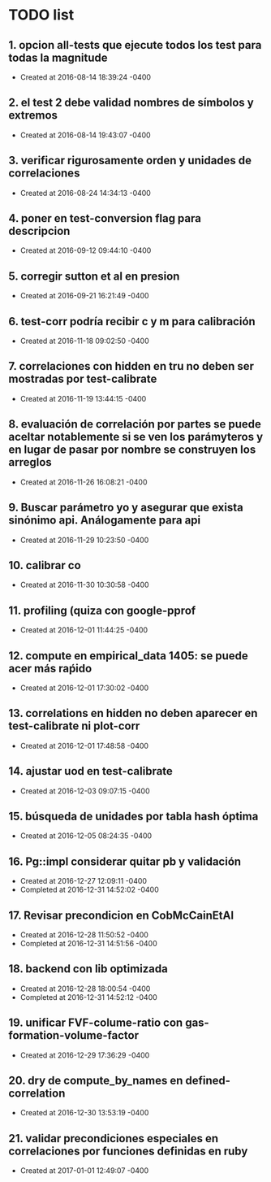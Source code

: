 # TODO list
## 1. opcion all-tests que ejecute todos los test para todas la magnitude
- Created at   2016-08-14 18:39:24 -0400

## 2. el test 2 debe validad nombres de símbolos y extremos
- Created at   2016-08-14 19:43:07 -0400

## 3. verificar rigurosamente orden y unidades de correlaciones
- Created at   2016-08-24 14:34:13 -0400

## 4. poner en test-conversion flag para descripcion
- Created at   2016-09-12 09:44:10 -0400

## 5. corregir sutton et al en presion
- Created at   2016-09-21 16:21:49 -0400

## 6. test-corr podría recibir c y m para calibración
- Created at   2016-11-18 09:02:50 -0400

## 7. correlaciones con hidden en tru no deben ser mostradas por test-calibrate
- Created at   2016-11-19 13:44:15 -0400

## 8. evaluación de correlación por partes se puede aceltar notablemente si se ven los parámyteros y en lugar de pasar por nombre se construyen los arreglos
- Created at   2016-11-26 16:08:21 -0400

## 9. Buscar parámetro yo y asegurar que exista sinónimo api. Análogamente para api
- Created at   2016-11-29 10:23:50 -0400

## 10. calibrar co
- Created at   2016-11-30 10:30:58 -0400

## 11. profiling (quiza con google-pprof
- Created at   2016-12-01 11:44:25 -0400

## 12. compute en empirical_data 1405: se puede acer más raṕido
- Created at   2016-12-01 17:30:02 -0400

## 13. correlations en hidden no deben aparecer en test-calibrate ni plot-corr
- Created at   2016-12-01 17:48:58 -0400

## 14. ajustar uod en test-calibrate
- Created at   2016-12-03 09:07:15 -0400

## 15. búsqueda de unidades por tabla hash óptima
- Created at   2016-12-05 08:24:35 -0400

## 16. Pg::impl considerar quitar pb y validación
- Created at   2016-12-27 12:09:11 -0400
- Completed at 2016-12-31 14:52:02 -0400

## 17. Revisar precondicion en CobMcCainEtAl
- Created at   2016-12-28 11:50:52 -0400
- Completed at 2016-12-31 14:51:56 -0400

## 18. backend con lib optimizada
- Created at   2016-12-28 18:00:54 -0400
- Completed at 2016-12-31 14:52:12 -0400

## 19. unificar FVF-colume-ratio con gas-formation-volume-factor
- Created at   2016-12-29 17:36:29 -0400

## 20. dry de compute_by_names en defined-correlation
- Created at   2016-12-30 13:53:19 -0400

## 21. validar precondiciones especiales en correlaciones por funciones definidas en ruby
- Created at   2017-01-01 12:49:07 -0400

